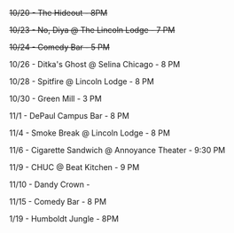 ~~10/20 - The Hideout - 8PM~~

~~10/23 - No, Diya @ The Lincoln Lodge - 7 PM~~

~~10/24 - Comedy Bar - 5 PM~~

10/26 - Ditka's Ghost @ Selina Chicago - 8 PM

10/28 - Spitfire @ Lincoln Lodge - 8 PM

10/30 - Green Mill - 3 PM

11/1 - DePaul Campus Bar - 8 PM

11/4 - Smoke Break @ Lincoln Lodge - 8 PM

11/6 - Cigarette Sandwich @ Annoyance Theater - 9:30 PM

11/9 - CHUC @ Beat Kitchen - 9 PM

11/10 - Dandy Crown - 

11/15 - Comedy Bar - 8 PM

1/19 - Humboldt Jungle - 8PM
